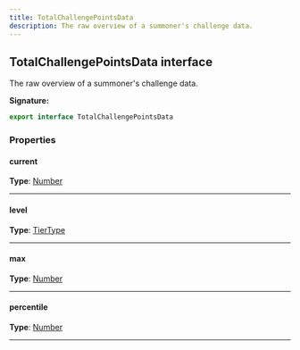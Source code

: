 ```yaml
---
title: TotalChallengePointsData
description: The raw overview of a summoner's challenge data.
---
```


## TotalChallengePointsData interface

The raw overview of a summoner's challenge data.

**Signature:**

```ts
export interface TotalChallengePointsData 
```

### Properties

#### current



**Type**: [Number](https://developer.mozilla.org/en-US/docs/Web/JavaScript/Reference/Global_Objects/Number)

---

#### level



**Type**: [TierType](/api/tiertype)

---

#### max



**Type**: [Number](https://developer.mozilla.org/en-US/docs/Web/JavaScript/Reference/Global_Objects/Number)

---

#### percentile



**Type**: [Number](https://developer.mozilla.org/en-US/docs/Web/JavaScript/Reference/Global_Objects/Number)

---

